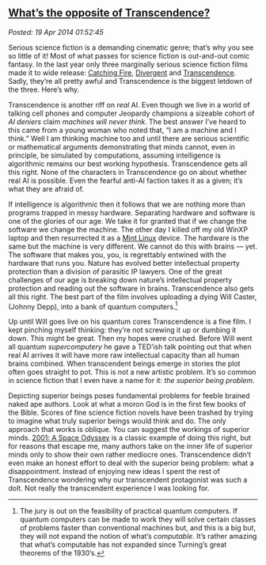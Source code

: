  
[What’s the opposite of Transcendence?](http://bakerjd99.wordpress.com/2014/04/18/whats-the-opposite-of-transcendence/) 
-----------------------------------------------------------------------------------------------------------------------

*Posted: 19 Apr 2014 01:52:45*

Serious science fiction is a demanding cinematic genre; that’s why you
see so little of it! Most of what passes for science fiction is
out-and-out comic fantasy. In the last year only three marginally
serious science fiction films made it to wide release: [Catching
Fire](http://www.catchingfiremovie.com/),
[Divergent](http://divergentthemovie.com/) and
[Transcendence](http://www.transcendencemovie.com/). Sadly, they’re all
pretty awful and Transcendence is the biggest letdown of the three.
Here’s why.

Transcendence is another riff on *real* AI. Even though we live in a
world of talking cell phones and computer Jeopardy champions a sizeable
cohort of *AI deniers* claim *machines will never think.* The best
answer I’ve heard to this came from a young woman who noted that, “I am
a machine and I think.” Well I am thinking machine too and until there
are serious scientific or mathematical arguments demonstrating that
minds cannot, even in principle, be simulated by computations, assuming
intelligence is algorithmic remains our best working hypothesis.
Transcendence gets all this right. None of the characters in
Transcendence go on about whether real AI is possible. Even the fearful
anti-AI faction takes it as a given; it’s what they are afraid of.

If intelligence is algorithmic then it follows that we are nothing more
than programs trapped in messy hardware. Separating hardware and
software is one of the glories of our age. We take it for granted that
if we change the software we change the machine. The other day I killed
off my old WinXP laptop and then resurrected it as a [Mint
Linux](http://www.linuxmint.com/) device. The hardware is the same but
the machine is very different. We cannot do this with brains — yet. The
software that makes you, you, is regrettably entwined with the hardware
that runs you. Nature has evolved better intellectual property
protection than a division of parasitic IP lawyers. One of the great
challenges of our age is breaking down nature’s intellectual property
protection and reading out the software in brains. Transcendence also
gets all this right. The best part of the film involves uploading a
dying Will Caster, (Johnny Depp), into a bank of quantum computers.[^4670a]

Up until Will goes live on his quantum cores Transcendence is a fine
film. I kept pinching myself thinking: they’re not screwing it up or
dumbing it down. This might be great. Then my hopes were crushed. Before
Will went all quantum *supercomputery* he gave a TED’ish talk pointing
out that when real AI arrives it will have more raw intellectual
capacity than all human brains combined. When transcendent beings emerge
in stories the plot often goes straight to pot. This is not a new
artistic problem. It’s so common in science fiction that I even have a
name for it: *the superior being problem.*

Depicting superior beings poses fundamental problems for feeble brained
naked ape authors. Look at what a moron God is in the first few books of
the Bible. Scores of fine science fiction novels have been trashed by
trying to imagine what truly superior beings would think and do. The
only approach that works is oblique. You can suggest the workings of
superior minds. [2001: A Space
Odyssey](http://www.imdb.com/title/tt0062622/) is a classic example of
doing this right, but for reasons that escape me, many authors take on
the inner life of superior minds only to show their own rather mediocre
ones. Transcendence didn’t even make an honest effort to deal with the
superior being problem: what a disappointment. Instead of enjoying new
ideas I spent the rest of Transcendence wondering why our transcendent
protagonist was such a dolt. Not really the transcendent experience I
was looking for.

[^4670a]: The jury is out on the feasibility of practical quantum computers.
    If quantum computers can be made to work they will solve certain
    classes of problems faster than conventional machines but, and this
    is a big but, they will not expand the notion of what’s
    *computable*. It’s rather amazing that what’s computable has not
    expanded since Turning’s great theorems of the 1930’s.
